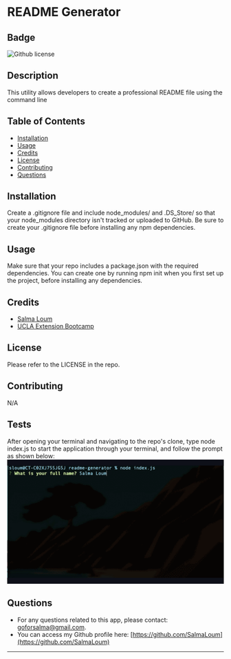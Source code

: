 # README Generator

## Badge

![Github license](https://img.shields.io/static/v1?label=License&message=MIT&color=informational)

## Description

This utility allows developers to create a professional README file using the command line

## Table of Contents

- [Installation](#installation)
- [Usage](#usage)
- [Credits](#credits)
- [License](#license)
- [Contributing](#contributing)
- [Questions](#questions)

## Installation

Create a .gitignore file and include node_modules/ and .DS_Store/ so that your node_modules directory isn't tracked or uploaded to GitHub. Be sure to create your .gitignore file before installing any npm dependencies.

## Usage

Make sure that your repo includes a package.json with the required dependencies. You can create one by running npm init when you first set up the project, before installing any dependencies.

## Credits

- [Salma Loum](https://github.com/SalmaLoum)
- [UCLA Extension Bootcamp](https://www.uclaextension.edu/?gclid=Cj0KCQiAgribBhDkARIsAASA5btdbwAz8x25r3b1deoRNIGxfkPFL11rAQMuCgQ7HYiqBH8CLr9CgLoaAktlEALw_wcB&gclsrc=aw.ds)

## License

Please refer to the LICENSE in the repo.

## Contributing

N/A

## Tests

After opening your terminal and navigating to the repo's clone,
type node index.js to start the application through your terminal, and follow the prompt as shown below:
![readme generator](assets/gif-readme.gif)

## Questions

- For any questions related to this app, please contact: goforsalma@gmail.com.
- You can access my Github profile here: [https://github.com/SalmaLoum](https://github.com/SalmaLoum)

---
